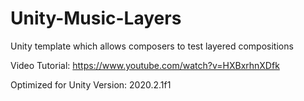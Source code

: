 # Unity-Music-Layers
Unity template which allows composers to test layered compositions

Video Tutorial:
https://www.youtube.com/watch?v=HXBxrhnXDfk

Optimized for Unity Version:
2020.2.1f1
